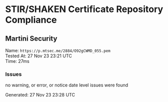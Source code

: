 # STIR/SHAKEN Certificate Repository Compliance

## Martini Security

Name: `https://p.mtsec.me/2884/O92gCWMD_055.pem`\
Tested At: 27 Nov 23 23:21 UTC\
Time: 27ms

### Issues

no warning, or error, or notice date level issues were found

Generated: 27 Nov 23 23:28 UTC